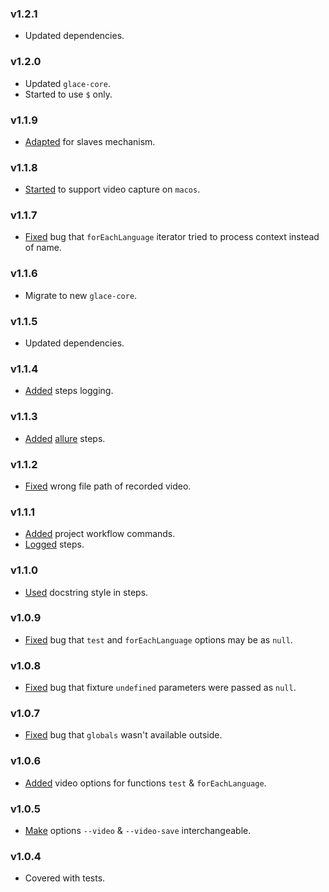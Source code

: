 ### v1.2.1

- Updated dependencies.

### v1.2.0

- Updated `glace-core`.
- Started to use `$` only.

### v1.1.9

- [Adapted](https://github.com/glacejs/glace-video/commit/074d89a0cc9597c9cecaccfdcd6e26c1d3933aae) for slaves mechanism.

### v1.1.8

- [Started](https://github.com/glacejs/glace-video/commit/828808b5bed17d57f0ed49366ccfd9c079ecc898) to support video capture on `macos`.

### v1.1.7

- [Fixed](https://github.com/glacejs/glace-video/commit/ec9313f765bb2062e91358d3920db113391f8eed) bug that `forEachLanguage` iterator tried to process context instead of name.

### v1.1.6

- Migrate to new `glace-core`.

### v1.1.5

- Updated dependencies.

### v1.1.4

- [Added](https://github.com/glacejs/glace-video/commit/b0652bb30650dbe55168ca62e89a784f8401e810) steps logging.

### v1.1.3

- [Added](https://github.com/glacejs/glace-video/commit/65209c2c3c97bbf7c515f2f98d04faf0ab590b89) [allure](https://docs.qameta.io/allure/) steps.

### v1.1.2

- [Fixed](https://github.com/glacejs/glace-video/commit/ac7282c3103db4c5f47e4889887e0e98d945779a) wrong file path of recorded video.

### v1.1.1

- [Added](https://github.com/glacejs/glace-video/commit/4ac0c6d745a52ad4ae956b32e20780c69e46e3d3) project workflow commands.
- [Logged](https://github.com/glacejs/glace-video/commit/3416f4f126456bd2efa57bc2103e7060ff344055) steps.

### v1.1.0

- [Used](https://github.com/glacejs/glace-video/commit/eff97c1ce072615f15b919e6cfeeca11d47c8bb7) docstring style in steps.

### v1.0.9

- [Fixed](https://github.com/glacejs/glace-video/commit/4b7d55a617b359a1216fb1ceaf91d2c1aa441d29) bug that `test` and `forEachLanguage` options may be as `null`.

### v1.0.8

- [Fixed](https://github.com/glacejs/glace-video/commit/df139af086f1ba90ff3280b92256cb85502ea110) bug that fixture `undefined` parameters were passed as `null`.

### v1.0.7

- [Fixed](https://github.com/glacejs/glace-video/commit/aa5c38583ea30f880e1e973e2914fa84ec45c419) bug that `globals` wasn't available outside.

### v1.0.6

- [Added](https://github.com/glacejs/glace-video/commit/b3361843e7606d68d187c011db816d401d1f6165) video options for functions `test` & `forEachLanguage`.

### v1.0.5

- [Make](https://github.com/glacejs/glace-video/commit/6a03e80ae0aa87ccde85a4c5dc6219c2c57c57d8) options `--video` & `--video-save` interchangeable.

### v1.0.4

- Covered with tests.
